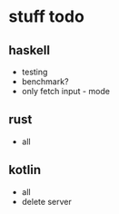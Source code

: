 # stuff todo

## haskell

* testing
* benchmark?
* only fetch input - mode

## rust

* all

## kotlin

* all
* delete server
